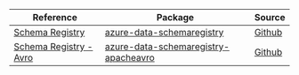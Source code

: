 | Reference | Package | Source |
|---|---|---|
|[Schema Registry](data-schemaregistry-readme.md)|[azure-data-schemaregistry](https://repo1.maven.org/maven2/com/azure/azure-data-schemaregistry)|[Github](https://github.com/Azure/azure-sdk-for-java/blob/main/sdk/schemaregistry/azure-data-schemaregistry)|
|[Schema Registry - Avro](data-schemaregistry-apacheavro-readme.md)|[azure-data-schemaregistry-apacheavro](https://repo1.maven.org/maven2/com/azure/azure-data-schemaregistry-apacheavro)|[Github](https://github.com/Azure/azure-sdk-for-java/blob/main/sdk/schemaregistry/azure-data-schemaregistry-apacheavro)|
